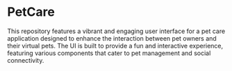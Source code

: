 # PetCare
This repository features a vibrant and engaging user interface for a pet care application designed to enhance the interaction between pet owners and their virtual pets. The UI is built to provide a fun and interactive experience, featuring various components that cater to pet management and social connectivity.
